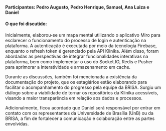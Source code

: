 #### Participantes: Pedro Augusto, Pedro Henrique, Samuel, Ana Luiza e Daniel
#### O que foi discutido: 
Inicialmente, elaborou-se um mapa mental utilizando o aplicativo Miro para esclarecer o funcionamento do processo de login e autenticação na plataforma. A autenticação é executada por meio da tecnologia Firebase, enquanto o refresh token é gerenciado pela API Klinika. Além disso, foram abordadas as perspectivas de integrar funcionalidades interativas na plataforma, bem como implementar o uso do Socket.IO, Redis e Pusher para aprimorar a interatividade e armazenamento em cache.

Durante as discussões, também foi mencionada a existência da documentação do projeto, que os estagiários estão elaborando para facilitar o acompanhamento do progresso pela equipe da BRISA. Surgiu um diálogo sobre a viabilidade de tornar os repositórios da Klinika acessíveis, visando a maior transparência em relação aos dados e processos.

Adicionalmente, ficou acordado que Daniel será responsável por entrar em contato com os representantes da Universidade de Brasília (UnB) ou da BRISA, a fim de fortalecer a comunicação e colaboração entre as partes envolvidas.